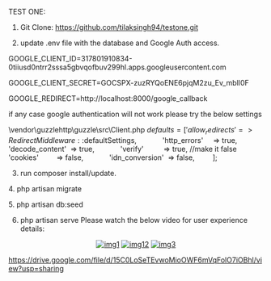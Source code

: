 TEST ONE:

1. Git Clone: https://github.com/tilaksingh94/testone.git

2. update .env file with the database and Google Auth access.

GOOGLE_CLIENT_ID=317801910834-0tiiusd0ntrr2sssa5gbvqofbuv299hl.apps.googleusercontent.com

GOOGLE_CLIENT_SECRET=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

GOOGLE_REDIRECT=http://localhost:8000/google_callback

if any case google authentication will not work please try the below settings

\vendor\guzzlehttp\guzzle\src\Client.php
$defaults = [
            'allow_redirects' => RedirectMiddleware::$defaultSettings,
            'http_errors'     => true,
            'decode_content'  => true,
            'verify'          => true, //make it false
            'cookies'         => false,
            'idn_conversion'  => false,
        ];

3. run composer install/update.

4. php artisan migrate

5. php artisan db:seed

6. php artisan serve
Please watch the below video for user experience details: 

<p align="center">
<a target="_blank" href="https://drive.google.com/file/d/1gNsdN8gihYPWRwIdRKXwXAOd-ZlRzCh-/view?usp=sharing"><img src="https://drive.google.com/file/d/1gNsdN8gihYPWRwIdRKXwXAOd-ZlRzCh-/view?usp=sharing" alt="img1"></a>
<a target="_blank" href="https://drive.google.com/file/d/1-BEz_3P39fBB-ruIQ8nphkPLTi9h-a34/view?usp=sharing"><img src="https://drive.google.com/file/d/1-BEz_3P39fBB-ruIQ8nphkPLTi9h-a34/view?usp=sharing" alt="img12"></a>
<a target="_blank" href="https://drive.google.com/file/d/15sicWjnhAXYxLyedXFZ4l4s1EZ3UZgfO/view?usp=sharing"><img src="https://drive.google.com/file/d/15sicWjnhAXYxLyedXFZ4l4s1EZ3UZgfO/view?usp=sharing" alt="img3"></a>

</p>


https://drive.google.com/file/d/15C0LoSeTEvwoMioOWF6mVqFolO7iOBhl/view?usp=sharing